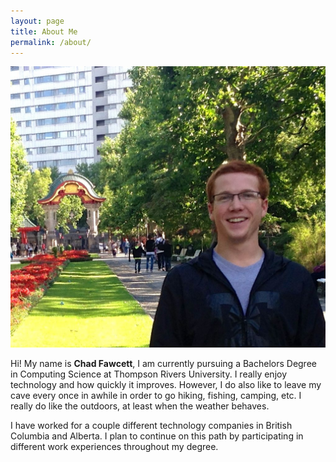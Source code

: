 ```yaml
---
layout: page
title: About Me
permalink: /about/
---
```


<img src="/assets/me.jpg" class="right" alt="A picture of me at the Berlin Zoo" title="A picture of me at the Berlin Zoo" />

Hi! My name is **Chad Fawcett**, I am currently pursuing a Bachelors Degree in Computing Science at Thompson Rivers University. I really enjoy technology and how quickly it improves. However, I do also like to leave my cave every once in awhile in order to go hiking, fishing, camping, etc. I really do like the outdoors, at least when the weather behaves.

I have worked for a couple different technology companies in British Columbia and Alberta. I plan to continue on this path by participating in different work experiences throughout my degree.